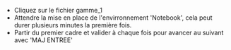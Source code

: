 - Cliquez sur le fichier gamme_1
- Attendre la mise en place de l'envirronnement 'Notebook', cela peut durer plusieurs minutes la première fois.
- Partir du premier cadre et valider à chaque fois pour avancer au suivant avec 'MAJ ENTREE'

